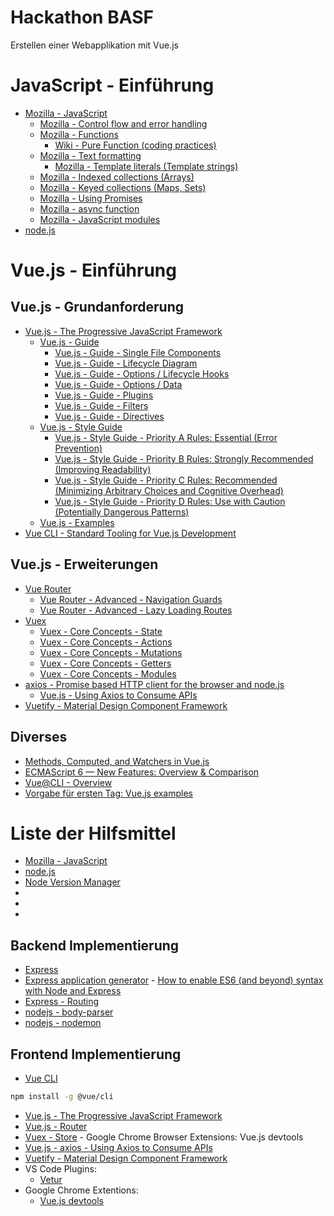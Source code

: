 # Hackathon BASF

Erstellen einer Webapplikation mit Vue.js

# JavaScript - Einführung

- <a href="https://developer.mozilla.org/en-US/docs/Web/JavaScript" target="_blank">Mozilla - JavaScript</a>
    - <a href="https://developer.mozilla.org/en-US/docs/Web/JavaScript/Guide/Control_flow_and_error_handling" target="_blank">Mozilla - Control flow and error handling</a>
    - <a href="https://developer.mozilla.org/en-US/docs/Web/JavaScript/Guide/Functions" target="_blank">Mozilla - Functions</a>
        - <a href="https://en.wikipedia.org/wiki/Pure_function" target="_blank">Wiki - Pure Function (coding practices)</a>
    - <a href="https://developer.mozilla.org/en-US/docs/Web/JavaScript/Guide/Text_formatting" target="_blank">Mozilla - Text formatting</a>
        - <a href="https://developer.mozilla.org/en-US/docs/Web/JavaScript/Reference/Template_literals" target="_blank">Mozilla - Template literals (Template strings)</a>
    - <a href="https://developer.mozilla.org/en-US/docs/Web/JavaScript/Guide/Indexed_collections" target="_blank">Mozilla - Indexed collections (Arrays)</a>
    - <a href="https://developer.mozilla.org/en-US/docs/Web/JavaScript/Guide/Keyed_collections" target="_blank">Mozilla - Keyed collections (Maps, Sets)</a>
    - <a href="https://developer.mozilla.org/en-US/docs/Web/JavaScript/Guide/Using_promises" target="_blank">Mozilla - Using Promises</a>
    - <a href="https://developer.mozilla.org/en-US/docs/Web/JavaScript/Reference/Statements/async_function" target="_blank">Mozilla - async function</a>
    - <a href="https://developer.mozilla.org/en-US/docs/Web/JavaScript/Guide/Modules" target="_blank">Mozilla - JavaScript modules</a>
- <a href="https://nodejs.org/en/" target="_blank">node.js</a>

# Vue.js - Einführung

## Vue.js - Grundanforderung

- <a href="https://vuejs.org/" target="_blank">Vue.js - The Progressive JavaScript Framework</a>
  - <a href="https://vuejs.org/v2/guide/" target="_blank">Vue.js - Guide</a>
    - <a href="https://vuejs.org/v2/guide/single-file-components.html" target="_blank">Vue.js - Guide - Single File Components</a>
    - <a href="https://vuejs.org/v2/guide/instance.html#Lifecycle-Diagram" target="_blank">Vue.js - Guide - Lifecycle Diagram</a>
    - <a href="https://vuejs.org/v2/api/#Options-Lifecycle-Hooks" target="_blank">Vue.js - Guide - Options / Lifecycle Hooks</a>
    - <a href="https://vuejs.org/v2/api/#Options-Data" target="_blank">Vue.js - Guide - Options / Data</a>
    - <a href="https://vuejs.org/v2/guide/plugins.html" target="_blank">Vue.js - Guide - Plugins</a>
    - <a href="https://vuejs.org/v2/guide/filters.html" target="_blank">Vue.js - Guide - Filters</a>
    - <a href="https://vuejs.org/v2/api/#Directives" target="_blank">Vue.js - Guide - Directives</a>
  - <a href="https://vuejs.org/v2/style-guide/" target="_blank">Vue.js - Style Guide</a>
    - <a href="https://vuejs.org/v2/style-guide/#Priority-A-Rules-Essential-Error-Prevention" target="_blank">Vue.js - Style Guide - Priority A Rules: Essential (Error Prevention)</a>
    - <a href="https://vuejs.org/v2/style-guide/#Priority-B-Rules-Strongly-Recommended-Improving-Readability" target="_blank">Vue.js - Style Guide - Priority B Rules: Strongly Recommended (Improving Readability)</a>
    - <a href="https://vuejs.org/v2/style-guide/#Priority-C-Rules-Recommended-Minimizing-Arbitrary-Choices-and-Cognitive-Overhead" target="_blank">Vue.js - Style Guide - Priority C Rules: Recommended (Minimizing Arbitrary Choices and Cognitive Overhead)</a>
    - <a href="https://vuejs.org/v2/style-guide/#Priority-D-Rules-Use-with-Caution-Potentially-Dangerous-Patterns" target="_blank">Vue.js - Style Guide - Priority D Rules: Use with Caution (Potentially Dangerous Patterns)</a>
  - <a href="https://vuejs.org/v2/examples/" target="_blank">Vue.js - Examples</a>
- <a href="https://cli.vuejs.org" target="_blank">Vue CLI - Standard Tooling for Vue.js Development</a>

## Vue.js - Erweiterungen

- <a href="https://router.vuejs.org" target="_blank">Vue Router</a>
  - <a href="https://router.vuejs.org/guide/advanced/navigation-guards.html" target="_blank">Vue Router - Advanced - Navigation Guards</a>
  - <a href="https://router.vuejs.org/guide/advanced/lazy-loading.html" target="_blank">Vue Router - Advanced - Lazy Loading Routes</a>
- <a href="https://vuex.vuejs.org" target="_blank">Vuex</a>
  - <a href="https://vuex.vuejs.org/guide/state.html" target="_blank">Vuex - Core Concepts - State</a>
  - <a href="https://vuex.vuejs.org/guide/actions.html" target="_blank">Vuex - Core Concepts - Actions</a>
  - <a href="https://vuex.vuejs.org/guide/mutations.html" target="_blank">Vuex - Core Concepts - Mutations</a>
  - <a href="https://vuex.vuejs.org/guide/getters.html" target="_blank">Vuex - Core Concepts - Getters</a>
  - <a href="https://vuex.vuejs.org/guide/modules.html" target="_blank">Vuex - Core Concepts - Modules</a>
- <a href="https://www.npmjs.com/package/axios" target="_blank">axios - Promise based HTTP client for the browser and node.js</a>
  - <a href="https://vuejs.org/v2/cookbook/using-axios-to-consume-apis.html" target="_blank">Vue.js - Using Axios to Consume APIs</a>
- <a href="https://vuetifyjs.com/en/" target="_blank">Vuetify - Material Design Component Framework</a>

## Diverses

- <a href="https://css-tricks.com/methods-computed-and-watchers-in-vue-js/" target="_blank">Methods, Computed, and Watchers in Vue.js</a>
- <a href="http://es6-features.org/#BlockScopedFunctions" target="_blank">ECMAScript 6 — New Features: Overview & Comparison</a>
- <a href="https://cli.vuejs.org/guide/" target="_blank">Vue@CLI - Overview</a>
- <a href="https://vuejsexamples.net/" target="_blank">Vorgabe für ersten Tag: Vue.js examples</a>

# Liste der Hilfsmittel

- <a href="https://developer.mozilla.org/en-US/docs/Web/JavaScript" target="_blank">Mozilla - JavaScript</a>
- <a href="https://nodejs.org/en/" target="_blank">node.js</a>
- <a href="http://npm.github.io/installation-setup-docs/installing/using-a-node-version-manager.html" target="_blank">Node Version Manager</a>
- <a href="" target="_blank"></a>
- <a href="" target="_blank"></a>
- <a href="" target="_blank"></a>

## Backend Implementierung

- <a href="https://expressjs.com" target="_blank">Express</a>
- <a href="https://expressjs.com/en/starter/generator.html" target="_blank">Express application generator</a> - <a href="https://www.freecodecamp.org/news/how-to-enable-es6-and-beyond-syntax-with-node-and-express-68d3e11fe1ab/" target="_blank">How to enable ES6 (and beyond) syntax with Node and Express</a>
- <a href="https://expressjs.com/en/guide/routing.html" target="_blank">Express - Routing</a>
- <a href="https://www.npmjs.com/package/body-parser" target="_blank">nodejs - body-parser</a>
- <a href="https://www.npmjs.com/package/nodemon" target="_blank">nodejs - nodemon</a>

## Frontend Implementierung

- <a href="https://cli.vuejs.org" target="_blank">Vue CLI</a>

```bash
npm install -g @vue/cli
```

- <a href="https://vuejs.org/" target="_blank">Vue.js - The Progressive JavaScript Framework</a>
- <a href="https://router.vuejs.org" target="_blank">Vue.js - Router</a>
- <a href="https://vuex.vuejs.org" target="_blank">Vuex - Store</a> - Google Chrome Browser Extensions: Vue.js devtools
- <a href="https://vuejs.org/v2/cookbook/using-axios-to-consume-apis.html" target="_blank">Vue.js - axios - Using Axios to Consume APIs</a>
- <a href="https://vuetifyjs.com/en/" target="_blank">Vuetify - Material Design Component Framework</a>
- VS Code Plugins:
  - <a href="https://github.com/vuejs/vetur" target="_blank">Vetur</a>
- Google Chrome Extentions:
  - <a href="https://chrome.google.com/webstore/detail/vuejs-devtools/ljjemllljcmogpfapbkkighbhhppjdbg?hl=en" target="_blank">Vue.js devtools</a>
